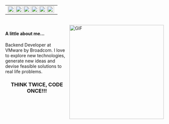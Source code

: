 <table>
    <tr>
    <td  align="center">
        <a href="https://www.linkedin.com/in/deeksha-chaudhari-758265168/">
        <img align="left" alt="Deeksha | LinkdeIN" width="22px" src="https://cdn.imgbin.com/7/2/20/imgbin-linkedin-cuUL2VG2VGgyy8qC4LY4LWxvy.jpg" />
        </a>
        <a href="https://www.instagram.com/keeshu14/">
        <img align="left" alt="Deeksha | Instagram" width="22px" height="22px" src="http://assets.stickpng.com/images/580b57fcd9996e24bc43c521.png" />
        </a>
        <a href="https://auth.geeksforgeeks.org/user/deekshachaudhari/practice/">
        <img align="left" alt="Deeksha | GeeksForGeeks" width="22px" src="https://media.geeksforgeeks.org/wp-content/cdn-uploads/20190710102234/download3.png" />
        </a>
        <a href="https://www.hackerrank.com/Keeshu14">
        <img align="left" alt="Deeksha | Hackerrank" width="22px" src=https://1.bp.blogspot.com/-ULT9oDhqr24/XJYCrttOEpI/AAAAAAAAJYE/inXHXlzblBI3SbcGpiUj4TMNj-E8uPlaQCK4BGAYYCw/s1600/logo%2Bhackerrank%2Bicon.png" />
        </a>
        </a>
        <a href="https://www.codechef.com/users/keesh">
        <img align="left" alt="Deeksha | CodeChef" width="22px" src="https://i.pinimg.com/originals/c5/d9/fc/c5d9fc1e18bcf039f464c2ab6cfb3eb6.jpg" />
        </a>
         <a href="https://leetcode.com/keeshu14/">
        <img align="left" alt="Deeksha | LeetCode" width="22px" src="https://upload.wikimedia.org/wikipedia/commons/1/19/LeetCode_logo_black.png" />
        </a>
    </td>
    <tr>
</table>
<br>

<img align="right" alt="GIF" src="https://i.pinimg.com/originals/e4/26/70/e426702edf874b181aced1e2fa5c6cde.gif" height=300 width=300/>

#### A little about me...  
Backend Developer at VMware by Broadcom. I love to explore new technologies, generate new ideas and devise feasible solutions to real life problems. 


<div align="center">

### THINK TWICE, CODE ONCE!!!

</div>
